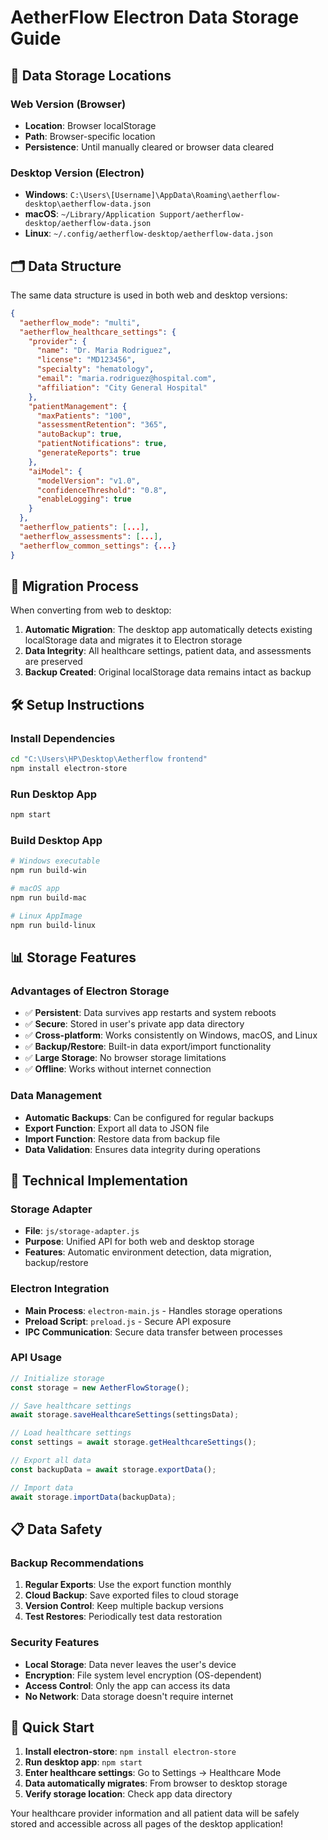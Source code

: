 # AetherFlow Electron Data Storage Guide

## 📍 **Data Storage Locations**

### **Web Version (Browser)**
- **Location**: Browser localStorage
- **Path**: Browser-specific location
- **Persistence**: Until manually cleared or browser data cleared

### **Desktop Version (Electron)**
- **Windows**: `C:\Users\[Username]\AppData\Roaming\aetherflow-desktop\aetherflow-data.json`
- **macOS**: `~/Library/Application Support/aetherflow-desktop/aetherflow-data.json`
- **Linux**: `~/.config/aetherflow-desktop/aetherflow-data.json`

## 🗂️ **Data Structure**

The same data structure is used in both web and desktop versions:

```json
{
  "aetherflow_mode": "multi",
  "aetherflow_healthcare_settings": {
    "provider": {
      "name": "Dr. Maria Rodriguez",
      "license": "MD123456",
      "specialty": "hematology",
      "email": "maria.rodriguez@hospital.com",
      "affiliation": "City General Hospital"
    },
    "patientManagement": {
      "maxPatients": "100",
      "assessmentRetention": "365",
      "autoBackup": true,
      "patientNotifications": true,
      "generateReports": true
    },
    "aiModel": {
      "modelVersion": "v1.0",
      "confidenceThreshold": "0.8",
      "enableLogging": true
    }
  },
  "aetherflow_patients": [...],
  "aetherflow_assessments": [...],
  "aetherflow_common_settings": {...}
}
```

## 🔄 **Migration Process**

When converting from web to desktop:

1. **Automatic Migration**: The desktop app automatically detects existing localStorage data and migrates it to Electron storage
2. **Data Integrity**: All healthcare settings, patient data, and assessments are preserved
3. **Backup Created**: Original localStorage data remains intact as backup

## 🛠️ **Setup Instructions**

### **Install Dependencies**
```bash
cd "C:\Users\HP\Desktop\Aetherflow frontend"
npm install electron-store
```

### **Run Desktop App**
```bash
npm start
```

### **Build Desktop App**
```bash
# Windows executable
npm run build-win

# macOS app
npm run build-mac

# Linux AppImage
npm run build-linux
```

## 📊 **Storage Features**

### **Advantages of Electron Storage**
- ✅ **Persistent**: Data survives app restarts and system reboots
- ✅ **Secure**: Stored in user's private app data directory
- ✅ **Cross-platform**: Works consistently on Windows, macOS, and Linux
- ✅ **Backup/Restore**: Built-in data export/import functionality
- ✅ **Large Storage**: No browser storage limitations
- ✅ **Offline**: Works without internet connection

### **Data Management**
- **Automatic Backups**: Can be configured for regular backups
- **Export Function**: Export all data to JSON file
- **Import Function**: Restore data from backup file
- **Data Validation**: Ensures data integrity during operations

## 🔧 **Technical Implementation**

### **Storage Adapter**
- **File**: `js/storage-adapter.js`
- **Purpose**: Unified API for both web and desktop storage
- **Features**: Automatic environment detection, data migration, backup/restore

### **Electron Integration**
- **Main Process**: `electron-main.js` - Handles storage operations
- **Preload Script**: `preload.js` - Secure API exposure
- **IPC Communication**: Secure data transfer between processes

### **API Usage**
```javascript
// Initialize storage
const storage = new AetherFlowStorage();

// Save healthcare settings
await storage.saveHealthcareSettings(settingsData);

// Load healthcare settings
const settings = await storage.getHealthcareSettings();

// Export all data
const backupData = await storage.exportData();

// Import data
await storage.importData(backupData);
```

## 📋 **Data Safety**

### **Backup Recommendations**
1. **Regular Exports**: Use the export function monthly
2. **Cloud Backup**: Save exported files to cloud storage
3. **Version Control**: Keep multiple backup versions
4. **Test Restores**: Periodically test data restoration

### **Security Features**
- **Local Storage**: Data never leaves the user's device
- **Encryption**: File system level encryption (OS-dependent)
- **Access Control**: Only the app can access its data
- **No Network**: Data storage doesn't require internet

## 🎯 **Quick Start**

1. **Install electron-store**: `npm install electron-store`
2. **Run desktop app**: `npm start`
3. **Enter healthcare settings**: Go to Settings → Healthcare Mode
4. **Data automatically migrates**: From browser to desktop storage
5. **Verify storage location**: Check app data directory

Your healthcare provider information and all patient data will be safely stored and accessible across all pages of the desktop application!
